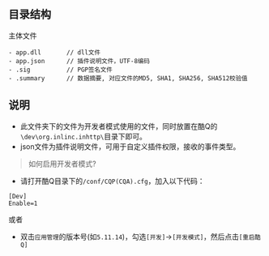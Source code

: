 目录结构
---
主体文件
```
- app.dll       // dll文件
- app.json      // 插件说明文件，UTF-8编码
- .sig          // PGP签名文件
- .summary      // 数据摘要, 对应文件的MD5, SHA1, SHA256, SHA512校验值
```

说明
---
* 此文件夹下的文件为开发者模式使用的文件，同时放置在酷Q的`\dev\org.inlinc.inhttp\`目录下即可。
* json文件为插件说明文件，可用于自定义插件权限，接收的事件类型。

> 如何启用开发者模式?
* 请打开酷Q目录下的`/conf/CQP(CQA).cfg`，加入以下代码：

```
[Dev]
Enable=1
```
或者
* 双击`应用管理`的版本号(如`5.11.14`)，勾选`[开发]`→`[开发模式]`，然后点击`[重启酷Q]`